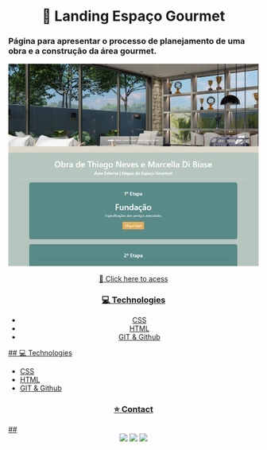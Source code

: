 <h1 align="center">🏡 Landing Espaço Gourmet</h1>
<h3>Página para apresentar o processo de planejamento de uma obra e a construção da área gourmet.</h3>


<a href="https://wictorluciano.github.io/Landing-EspacoGourmet/"> <img src="./assets/img/readme.png"></a>
<p align="center"><a href="https://wictorluciano.github.io/Landing-EspacoGourmet/">🔗 Click here to acess</p>

<h3 align="center"> 💻 Technologies </h3>
<div align="center"> 
  
- CSS
- HTML
- GIT & Github
  
</div>
## 💻 Technologies

- CSS
- HTML
- GIT & Github

<h3 align="center"> ⭐ Contact </h3>
##

<div align="center"> 
  <a href="https://instagram.com/wictor_luciano" target="_blank"><img src="https://img.shields.io/badge/-Instagram-%23E4405F?style=for-the-badge&logo=instagram&logoColor=white" target="_blank"></a>
  <a href = "mailto:wluciano01@gmail.com"><img src="https://img.shields.io/badge/-Gmail-%23333?style=for-the-badge&logo=gmail&logoColor=white" target="_blank"></a>
  <a href="https://www.linkedin.com/in/wictor-luciano-32b54b157" target="_blank"><img src="https://img.shields.io/badge/-LinkedIn-%230077B5?style=for-the-badge&logo=linkedin&logoColor=white" target="_blank"></a> 
</div>
